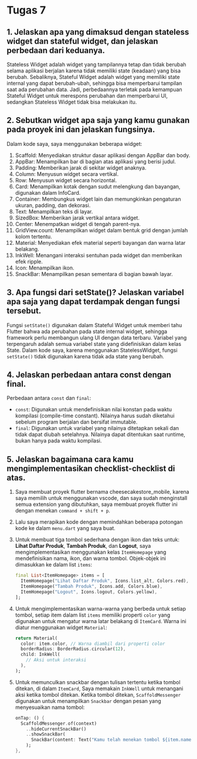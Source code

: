 # Tugas 7
## 1. Jelaskan apa yang dimaksud dengan stateless widget dan stateful widget, dan jelaskan perbedaan dari keduanya.
Stateless Widget adalah widget yang tampilannya tetap dan tidak berubah selama aplikasi berjalan karena tidak memiliki state (keadaan) yang bisa berubah. Sebaliknya, Stateful Widget adalah widget yang memiliki state internal yang dapat berubah-ubah, sehingga bisa memperbarui tampilan saat ada perubahan data. Jadi, perbedaannya terletak pada kemampuan Stateful Widget untuk merespons perubahan dan memperbarui UI, sedangkan Stateless Widget tidak bisa melakukan itu.

## 2. Sebutkan widget apa saja yang kamu gunakan pada proyek ini dan jelaskan fungsinya.
Dalam kode saya, saya menggunakan beberapa widget:
1. Scaffold: Menyediakan struktur dasar aplikasi dengan AppBar dan body.
2. AppBar: Menampilkan bar di bagian atas aplikasi yang berisi judul.
3. Padding: Memberikan jarak di sekitar widget anaknya.
4. Column: Menyusun widget secara vertikal.
5. Row: Menyusun widget secara horizontal.
6. Card: Menampilkan kotak dengan sudut melengkung dan bayangan, digunakan dalam InfoCard.
7. Container: Membungkus widget lain dan memungkinkan pengaturan ukuran, padding, dan dekorasi.
8. Text: Menampilkan teks di layar.
9. SizedBox: Memberikan jarak vertikal antara widget.
10. Center: Menempatkan widget di tengah parent-nya.
11. GridView.count: Menampilkan widget dalam bentuk grid dengan jumlah kolom tertentu.
12. Material: Menyediakan efek material seperti bayangan dan warna latar belakang.
13. InkWell: Menangani interaksi sentuhan pada widget dan memberikan efek ripple.
14. Icon: Menampilkan ikon.
15. SnackBar: Menampilkan pesan sementara di bagian bawah layar.

## 3. Apa fungsi dari setState()? Jelaskan variabel apa saja yang dapat terdampak dengan fungsi tersebut.
Fungsi `setState()` digunakan dalam Stateful Widget untuk memberi tahu Flutter bahwa ada perubahan pada state internal widget, sehingga framework perlu membangun ulang UI dengan data terbaru. Variabel yang terpengaruh adalah semua variabel state yang didefinisikan dalam kelas State. Dalam kode saya, karena menggunakan StatelessWidget, fungsi `setState()` tidak digunakan karena tidak ada state yang berubah.

## 4. Jelaskan perbedaan antara const dengan final.
Perbedaan antara `const` dan `final`:
* `const`: Digunakan untuk mendefinisikan nilai konstan pada waktu kompilasi (compile-time constant). Nilainya harus sudah diketahui sebelum program berjalan dan bersifat immutable.
* `final`: Digunakan untuk variabel yang nilainya ditetapkan sekali dan tidak dapat diubah setelahnya. Nilainya dapat ditentukan saat runtime, bukan hanya pada waktu kompilasi.

## 5. Jelaskan bagaimana cara kamu mengimplementasikan checklist-checklist di atas.
1. Saya membuat proyek flutter bernama cheesecakestore_mobile, karena saya memilih untuk menggunakan vscode, dan saya sudah menginstall semua extension yang dibutuhkan, saya membuat proyek flutter ini dengan menekan `command + shift + p`.
2. Lalu saya merapikan kode dengan memindahkan beberapa potongan kode ke dalam `menu.dart` yang saya buat.
3. Untuk membuat tiga tombol sederhana dengan ikon dan teks untuk: **Lihat Daftar Produk**, **Tambah Produk**, dan **Logout**, saya mengimplementasikan menggunakan kelas `ItemHomepage` yang mendefinisikan nama, ikon, dan warna tombol. Objek-objek ini dimasukkan ke dalam list `items`:

     ```dart
     final List<ItemHomepage> items = [
       ItemHomepage("Lihat Daftar Produk", Icons.list_alt, Colors.red),
       ItemHomepage("Tambah Produk", Icons.add, Colors.blue),
       ItemHomepage("Logout", Icons.logout, Colors.yellow),
     ];
     ```
4. Untuk mengimplementasikan warna-warna yang berbeda untuk setiap tombol, setiap item dalam list `items` memiliki properti `color` yang digunakan untuk mengatur warna latar belakang di `ItemCard`. Warna ini diatur menggunakan widget `Material`:
     ```dart
     return Material(
       color: item.color, // Warna diambil dari properti color
       borderRadius: BorderRadius.circular(12),
       child: InkWell(
         // Aksi untuk interaksi
       ),
     );
     ```
5. Untuk memunculkan snackbar dengan tulisan tertentu ketika tombol ditekan, di dalam `ItemCard`, Saya memakain `InkWell` untuk menangani aksi ketika tombol ditekan. Ketika tombol ditekan, `ScaffoldMessenger` digunakan untuk menampilkan `Snackbar` dengan pesan yang menyesuaikan nama tombol:

     ```dart
     onTap: () {
       ScaffoldMessenger.of(context)
         ..hideCurrentSnackBar()
         ..showSnackBar(
           SnackBar(content: Text("Kamu telah menekan tombol ${item.name}")),
         );
     },
     ```